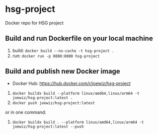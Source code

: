# hsg-project

Docker repo for HSG project

## Build and run Dockerfile on your local machine

1. build: `docker build --no-cache -t hsg-project .`
2. run: `docker run -p 8080:8080 hsg-project`

## Build and publish new Docker image

* Docker Hub: https://hub.docker.com/r/joewiz/hsg-project

1. `docker buildx build --platform linux/amd64,linux/arm64 -t joewiz/hsg-project:latest .`
2. `docker push joewiz/hsg-project:latest`

or in one command: 

1. `docker buildx build . --platform linux/amd64,linux/arm64 -t joewiz/hsg-project:latest --push`